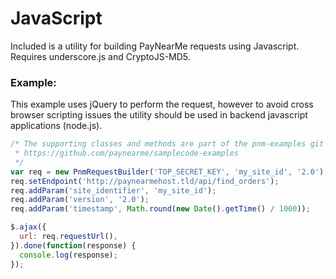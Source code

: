 JavaScript
==========

Included is a utility for building PayNearMe requests using Javascript.  Requires underscore.js and CryptoJS-MD5.

### Example:

This example uses jQuery to perform the request, however to avoid cross browser scripting issues the utility should be used in backend javascript applications (node.js).

```javascript
/* The supporting classes and methods are part of the pnm-examples git repository
 * https://github.com/paynearme/samplecode-examples
 */
var req = new PnmRequestBuilder('TOP_SECRET_KEY', 'my_site_id', '2.0');
req.setEndpoint('http://paynearmehost.tld/api/find_orders');
req.addParam('site_identifier', 'my_site_id');
req.addParam('version', '2.0');
req.addParam('timestamp', Math.round(new Date().getTime() / 1000));

$.ajax({
  url: req.requestUrl(),
}).done(function(response) {
  console.log(response);
});
```
